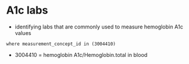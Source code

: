 # A1c labs  
- identifying labs that are commonly used to measure hemoglobin A1c values

~~~
where measurement_concept_id in (3004410)
~~~

- 3004410 = hemoglobin A1c/Hemoglobin.total in blood
